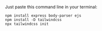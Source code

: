 Just paste this command line in your terminal:

```
npm install express body-parser ejs
npm install -D tailwindcss
npx tailwindcss init
```